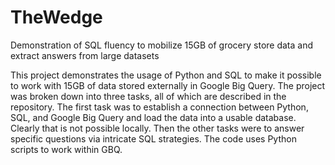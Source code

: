 # TheWedge
Demonstration of SQL fluency to mobilize 15GB of grocery store data and extract answers from large datasets

This project demonstrates the usage of Python and SQL to make it possible to work with 15GB of data stored externally in Google Big Query. The project was broken
down into three tasks, all of which are described in the repository. The first task was to establish a connection between Python, SQL, and Google Big Query and load the data into a usable database. Clearly that is not possible locally. Then the other tasks were to answer specific questions via intricate SQL strategies. The code uses Python scripts to work within GBQ. 
